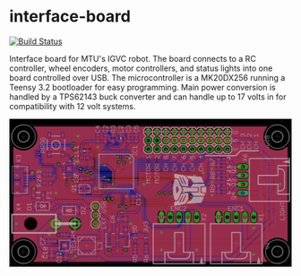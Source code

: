 # interface-board
[![Build Status](https://travis-ci.org/MTU-Autobot/interface-board.svg?branch=master)](https://travis-ci.org/MTU-Autobot/interface-board)

Interface board for MTU's IGVC robot. The board connects to a RC controller, wheel encoders, motor controllers, and status lights into one board controlled over USB. The microcontroller is a MK20DX256 running a Teensy 3.2 bootloader for easy programming. Main power conversion is handled by a TPS62143 buck converter and can handle up to 17 volts in for compatibility with 12 volt systems.

![board image](/images/board.png)
